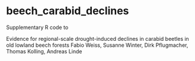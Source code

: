 # beech_carabid_declines
Supplementary R code to

Evidence for regional-scale drought-induced declines in carabid beetles in old lowland beech forests
Fabio Weiss, Susanne Winter, Dirk Pflugmacher, Thomas Kolling, Andreas Linde
